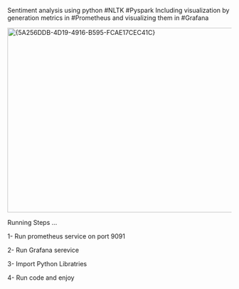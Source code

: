 Sentiment analysis using python 
#NLTK 
#Pyspark 
Including visualization by generation metrics in #Prometheus and visualizing them in #Grafana 

<img width="1367" height="415" alt="{5A256DDB-4D19-4916-B595-FCAE17CEC41C}" src="https://github.com/user-attachments/assets/2ad77843-bb69-4a71-afb5-221f30a041d9" />


Running Steps ...

1- Run prometheus service on port 9091 

2- Run Grafana serevice 

3- Import Python Libratries 

4- Run code and enjoy 
